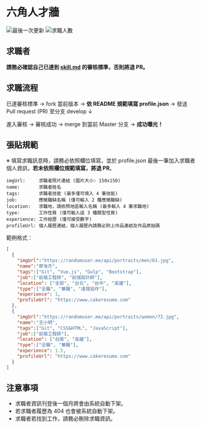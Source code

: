 # 六角人才牆
![](https://img.shields.io/github/last-commit/hexschool/test-profile.svg "最後一次更新")
![](https://img.shields.io/bitbucket/pr-raw/hexschool/test-profile.svg "求職人數")

## 求職者

**請務必確認自己已達到 [skill.md](https://github.com/hexschool/test-profile/blob/master/skill.md) 的審核標準，否則將退 PR。**

## 求職流程

已達審核標準 → fork 當前版本 → **依 README 規範填寫 profile.json** → 發送 Pull request (PR) 至分支 develop ↓

進入審核 → 審核成功 → merge 到當前 Master 分支 → **成功曝光！**

## 張貼規範

※ 填寫求職訊息時，請務必依照欄位填寫，並於 profile.json 最後一筆加入求職者個人資訊，**若未依照欄位規範填寫，將退 PR**。

```
imgUrl:     求職者照片連結 (圖片大小: 150x150)
name:       求職者姓名
tags:       求職者技能 (最多僅可填入 4 筆技能)
job:        應徵職缺名稱 (僅可輸入 2 種應徵職缺)
location:   求職地，請依照地區輸入名稱 (最多輸入 4 筆求職地)
type:       工作性質 (僅可輸入這 3 種類型性質)
experience: 工作經歷 (僅可接受數字)
profileUrl: 個人履歷連結，個人履歷內請務必附上作品連結及作品原始碼
```

範例格式：
```JSON
[
  {
    "imgUrl":"https://randomuser.me/api/portraits/men/61.jpg",
    "name":"廖洧杰",
    "tags":["Git", "Vue.js", "Gulp", "Bootstrap"],
    "job":["前端工程師", "前端設計師"],
    "location": ["全部", "台北", "台中", "高雄"],
    "type":["全職", "兼職", "遠端協作"],
    "experience": 1,
    "profileUrl": "https://www.cakeresume.com"
  },
  {
    "imgUrl":"https://randomuser.me/api/portraits/women/72.jpg",
    "name":"王小明",
    "tags":["Git", "CSS&HTML", "JavaScript"],
    "job":["前端工程師"],
    "location": ["台南", "高雄"],
    "type":["全職", "兼職"],
    "experience": 1.5,
    "profileUrl": "https://www.cakeresume.com"
  }
]
```

## 注意事項

- 求職者資訊刊登後一個月將會由系統自動下架。
- 若求職者履歷為 404 也會被系統自動下架。
- 求職者若找到工作，請務必刪除求職資訊。